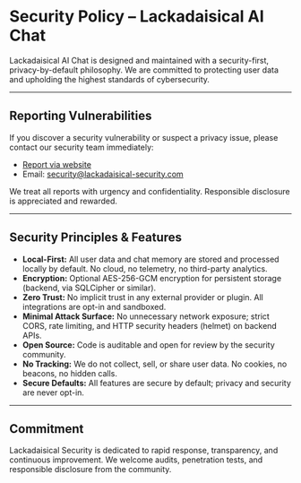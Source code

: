 
# Security Policy – Lackadaisical AI Chat

Lackadaisical AI Chat is designed and maintained with a security-first, privacy-by-default philosophy. We are committed to protecting user data and upholding the highest standards of cybersecurity.

---

## Reporting Vulnerabilities

If you discover a security vulnerability or suspect a privacy issue, please contact our security team immediately:
- [Report via website](https://lackadaisical-security.com/contact)
- Email: security@lackadaisical-security.com

We treat all reports with urgency and confidentiality. Responsible disclosure is appreciated and rewarded.

---

## Security Principles & Features

- **Local-First:** All user data and chat memory are stored and processed locally by default. No cloud, no telemetry, no third-party analytics.
- **Encryption:** Optional AES-256-GCM encryption for persistent storage (backend, via SQLCipher or similar).
- **Zero Trust:** No implicit trust in any external provider or plugin. All integrations are opt-in and sandboxed.
- **Minimal Attack Surface:** No unnecessary network exposure; strict CORS, rate limiting, and HTTP security headers (helmet) on backend APIs.
- **Open Source:** Code is auditable and open for review by the security community.
- **No Tracking:** We do not collect, sell, or share user data. No cookies, no beacons, no hidden calls.
- **Secure Defaults:** All features are secure by default; privacy and security are never opt-in.

---

## Commitment

Lackadaisical Security is dedicated to rapid response, transparency, and continuous improvement. We welcome audits, penetration tests, and responsible disclosure from the community.

